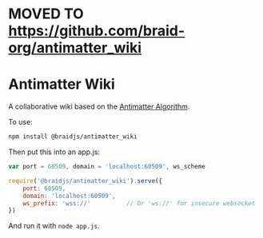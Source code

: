 # MOVED TO https://github.com/braid-org/antimatter_wiki

# Antimatter Wiki

A collaborative wiki based on the [Antimatter Algorithm](https://braid.org/antimatter).

To use:

```bash
npm install @braidjs/antimatter_wiki
```

Then put this into an app.js:

```javascript
var port = 60509, domain = 'localhost:60509', ws_scheme

require('@braidjs/antimatter_wiki').serve({
    port: 60509,
    domain: 'localhost:60509',
    ws_prefix: 'wss://'          // Or 'ws://' for insecure websocket
})
```

And run it with `node app.js`.
